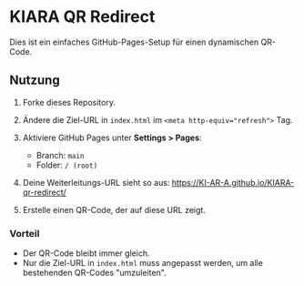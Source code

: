 # KIARA QR Redirect

Dies ist ein einfaches GitHub-Pages-Setup für einen dynamischen QR-Code.

## Nutzung

1. Forke dieses Repository.
2. Ändere die Ziel-URL in `index.html` im `<meta http-equiv="refresh">` Tag.
3. Aktiviere GitHub Pages unter **Settings > Pages**:
   - Branch: `main`
   - Folder: `/ (root)`
4. Deine Weiterleitungs-URL sieht so aus:
https://KI-AR-A.github.io/KIARA-qr-redirect/

5. Erstelle einen QR-Code, der auf diese URL zeigt.

### Vorteil
- Der QR-Code bleibt immer gleich.
- Nur die Ziel-URL in `index.html` muss angepasst werden, um alle bestehenden QR-Codes "umzuleiten".
